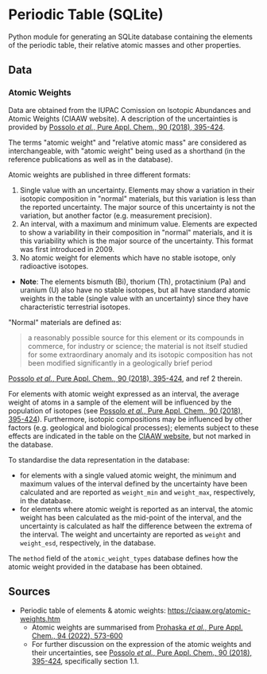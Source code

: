 # Periodic Table (SQLite)
Python module for generating an SQLite database containing the elements of the periodic table, their relative atomic masses and other properties.

## Data
### Atomic Weights
Data are obtained from the IUPAC Comission on Isotopic Abundances and Atomic Weights (CIAAW website). A description of the uncertainties is provided by [Possolo *et al.*, Pure Appl. Chem., 90 (2018), 395-424](https://www.degruyter.com/document/doi/10.1515/pac-2016-0402/html).

The terms "atomic weight" and "relative atomic mass" are considered as interchangeable, with "atomic weight" being used as a shorthand (in the reference publications as well as in the database).

Atomic weights are published in three different formats:
1. Single value with an uncertainty. Elements may show a variation in their isotopic composition in "normal" materials, but this variation is less than the reported uncertainty. The major source of this uncertainty is not the variation, but another factor (e.g. measurement precision).
2. An interval, with a maximum and minimum value. Elements are expected to show a variability in their composition in "normal" materials, and it is this variability which is the major source of the uncertainty. This format was first introduced in 2009.
3. No atomic weight for elements which have no stable isotope, only radioactive isotopes.
  - **Note**: The elements bismuth (Bi), thorium (Th), protactinium (Pa) and uranium (U) also have no stable isotopes, but all have standard atomic weights in the table (single value with an uncertainty) since they have characteristic terrestrial isotopes.

"Normal" materials are defined as:
> a reasonably possible source for this element or its compounds in commerce, for industry or science; the material is not itself studied for
some extraordinary anomaly and its isotopic composition has not been modified significantly in a geologically brief period

[Possolo *et al.*, Pure Appl. Chem., 90 (2018), 395-424](https://www.degruyter.com/document/doi/10.1515/pac-2016-0402/html), and ref 2 therein.

For elements with atomic weight expressed as an interval, the average weight of atoms in a  sample of the element will be influenced by the population of isotopes (see [Possolo *et al.*, Pure Appl. Chem., 90 (2018), 395-424](https://www.degruyter.com/document/doi/10.1515/pac-2016-0402/html)). Furthermore, isotopic compositions may be influenced by other factors (e.g. geological and biological processes); elements subject to these effects are indicated in the table on the [CIAAW website](https://ciaaw.org/atomic-weights.htm), but not marked in the database.

To standardise the data representation in the database:
* for elements with a single valued atomic weight, the minimum and maximum values of the interval defined by the uncertainty have been calculated and are reported as `weight_min` and `weight_max`, respectively, in the database.
* for elements where atomic weight is reported as an interval, the atomic weight has been calculated as the mid-point of the interval, and the uncertainty is calculated as half the difference between the extrema of the interval. The weight and uncertainty are reported as `weight` and `weight_esd`, respectively, in the database.

The `method` field of the `atomic_weight_types` database defines how the atomic weight provided in the database has been obtained.

## Sources
* Periodic table of elements & atomic weights: https://ciaaw.org/atomic-weights.htm
  - Atomic weights are summarised from [Prohaska *et al.*, Pure Appl. Chem., 94 (2022), 573-600](https://www.degruyter.com/document/doi/10.1515/pac-2019-0603/html)
  - For further discussion on the expression of the atomic weights and their uncertainties, see [Possolo *et al.*, Pure Appl. Chem., 90 (2018), 395-424](https://www.degruyter.com/document/doi/10.1515/pac-2016-0402/html), specifically section 1.1.
